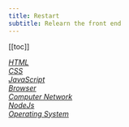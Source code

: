 ```yaml
---
title: Restart
subtitle: Relearn the front end
---
```


[[toc]]



<a href="/restart/html" text-6>
  <i class="i-mdi-language-html5" text="7 red" mr-2/>
  HTML
</a>

<div mb-6/>

<a href="/restart/css" text-6>
  <i class="i-mdi-language-css3" text="7 blue" mr-2/>
  CSS
</a>

<div mb-6/>

<a href="/restart/js" text-6>
  <i class="i-logos-javascript" text="7" mr-2/>
  JavaScript
</a>

<div mb-6/>

<a href="/restart/browser" text-6>
  <i class="i-logos-chrome" text="7" mr-2/>
  Browser
</a>

<div mb-6/>

<a href="" text-6>
  <i class="i-carbon-content-delivery-network" text="7 [14bac6]" mr-2/>
  Computer Network
</a>

<div mb-6/>

<a href="" text-6>
  <i class="i-logos-nodejs-icon" text="7" mr-2/>
  NodeJs
</a>

<div mb-6/>

<a href="" text-6>
  <i class="i-logos-linux-tux" text="7 [fd6262]" mr-2/>
  Operating System
</a>






